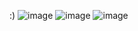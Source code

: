 :)
![image](https://github.com/you277/bullet-hell-4/assets/144391848/85f9311b-159a-457e-8fa4-f4d3ef14bcae)
![image](https://github.com/you277/bullet-hell-4/assets/144391848/c53de780-b93b-4df3-9b94-cd18898609fa)
![image](https://github.com/you277/bullet-hell-4/assets/144391848/a66bf43c-c5bd-445f-be50-178775a793f3)
